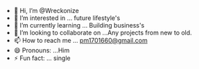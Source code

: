 - 👋 Hi, I’m @Wreckonize
- 👀 I’m interested in ... future lifestyle's 
- 🌱 I’m currently learning ... Building business's 
- 💞️ I’m looking to collaborate on ...Any projects from new to old.
- 📫 How to reach me ... pm1701660@gmail.com
- 😄 Pronouns: ...Him
- ⚡ Fun fact: ... single 

<!---
Wreckonize/Wreckonize is a ✨ special ✨ repository because its `README.md` (this file) appears on your GitHub profile.
You can click the Preview link to take a look at your changes.
--->
